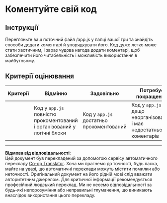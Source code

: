<!--
CO_OP_TRANSLATOR_METADATA:
{
  "original_hash": "ccfcd8c2932761359fbaff3d6b01ace4",
  "translation_date": "2025-08-27T22:20:32+00:00",
  "source_file": "6-space-game/3-moving-elements-around/assignment.md",
  "language_code": "uk"
}
-->
# Коментуйте свій код

## Інструкції

Перегляньте ваш поточний файл /app.js у папці вашої гри та знайдіть способи додати коментарі й упорядкувати його. Код дуже легко може стати хаотичним, і зараз чудова нагода додати коментарі, щоб забезпечити його читабельність і можливість використання в майбутньому.

## Критерії оцінювання

| Критерії | Відмінно                                                          | Задовільно                           | Потребує покращення                                              |
| -------- | ----------------------------------------------------------------- | ------------------------------------- | ---------------------------------------------------------------- |
|          | Код у `app.js` повністю прокоментований і організований у логічні блоки | Код у `app.js` достатньо прокоментований | Код у `app.js` дещо неорганізований і має недостатньо коментарів |

---

**Відмова від відповідальності**:  
Цей документ був перекладений за допомогою сервісу автоматичного перекладу [Co-op Translator](https://github.com/Azure/co-op-translator). Хоча ми прагнемо до точності, будь ласка, майте на увазі, що автоматичні переклади можуть містити помилки або неточності. Оригінальний документ на його рідній мові слід вважати авторитетним джерелом. Для критичної інформації рекомендується професійний людський переклад. Ми не несемо відповідальності за будь-які непорозуміння або неправильні тлумачення, що виникають внаслідок використання цього перекладу.